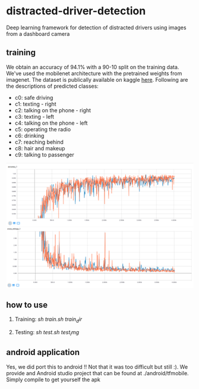 # distracted-driver-detection
Deep learning framework for detection of distracted drivers using images from a dashboard camera

## training
We obtain an accuracy of 94.1% with a 90-10 split on the training data. We've used the mobilenet architecture with the pretrained weights from imagenet. The dataset is publically available on kaggle [here](https://www.kaggle.com/c/state-farm-distracted-driver-detection/data). Following are the descriptions of predicted classes:
* c0: safe driving
* c1: texting - right
* c2: talking on the phone - right
* c3: texting - left
* c4: talking on the phone - left
* c5: operating the radio
* c6: drinking
* c7: reaching behind
* c8: hair and makeup
* c9: talking to passenger

![alt text](acc.png)
![alt text](ent.png)

## how to use
1. Training: *sh train.sh $train_dir$*
  
2. Testing: *sh test.sh $test_img$*

## android application
Yes, we did port this to android !! Not that it was too difficult but still :). We provide and Android studio project that can be found at ./android/tfmobile. Simply compile to get yourself the apk

